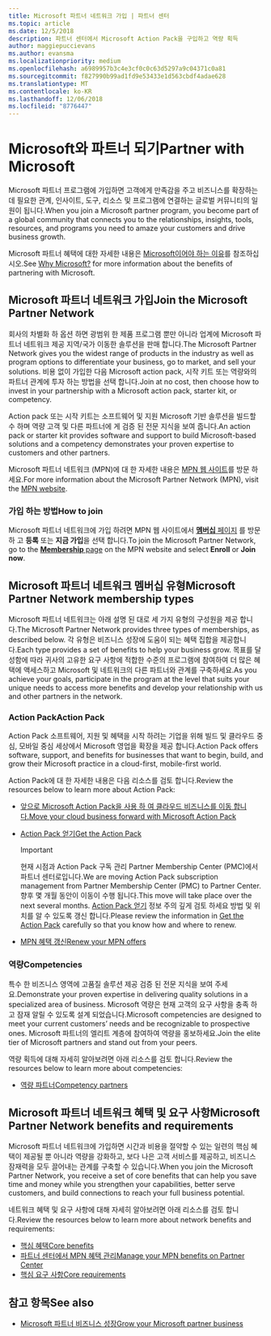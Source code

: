 ```yaml
---
title: Microsoft 파트너 네트워크 가입 | 파트너 센터
ms.topic: article
ms.date: 12/5/2018
description: 파트너 센터에서 Microsoft Action Pack을 구입하고 역량 획득
author: maggiepuccievans
ms.author: evansma
ms.localizationpriority: medium
ms.openlocfilehash: a6989957b3c4e3cf0c0c63d5297a9c04371c0a81
ms.sourcegitcommit: f827990b99ad1fd9e53433e1d563cbdf4adae628
ms.translationtype: MT
ms.contentlocale: ko-KR
ms.lasthandoff: 12/06/2018
ms.locfileid: "8776447"
---
```

<!-- Note from Maggie on Dec 5, 2018: I can no longer tell what purpose this article serves. I'm going to redirect it to the mpn-overview.md topic and move the relevant information there. In the interim, I've copied and pasted the content from the MPN overview topic into this one in case anyone out there has it bookmarked.
-->

# <a name="partner-with-microsoft"></a><span data-ttu-id="f4520-103">Microsoft와 파트너 되기</span><span class="sxs-lookup"><span data-stu-id="f4520-103">Partner with Microsoft</span></span>

<span data-ttu-id="f4520-104">Microsoft 파트너 프로그램에 가입하면 고객에게 만족감을 주고 비즈니스를 확장하는 데 필요한 관계, 인사이트, 도구, 리소스 및 프로그램에 연결하는 글로벌 커뮤니티의 일원이 됩니다.</span><span class="sxs-lookup"><span data-stu-id="f4520-104">When you join a Microsoft partner program, you become part of a global community that connects you to the relationships, insights, tools, resources, and programs you need to amaze your customers and drive business growth.</span></span>

<span data-ttu-id="f4520-105">Microsoft 파트너 혜택에 대한 자세한 내용은 [Microsoft이어야 하는 이유](https://partner.microsoft.com/business-opportunities/why-microsoft)를 참조하십시오.</span><span class="sxs-lookup"><span data-stu-id="f4520-105">See [Why Microsoft?](https://partner.microsoft.com/business-opportunities/why-microsoft) for more information about the benefits of partnering with Microsoft.</span></span> 

## <a name="join-the-microsoft-partner-network"></a><span data-ttu-id="f4520-106">Microsoft 파트너 네트워크 가입</span><span class="sxs-lookup"><span data-stu-id="f4520-106">Join the Microsoft Partner Network</span></span>

<!-- 12/5/18 The content below was copied and pasted directly from the Membership page of the MPN site (https://partner.microsoft.com/en-us/membership)-->

<span data-ttu-id="f4520-107">회사의 차별화 하 옵션 하면 광범위 한 제품 프로그램 뿐만 아니라 업계에 Microsoft 파트너 네트워크 제공 지역/국가 이동한 솔루션을 판매 합니다.</span><span class="sxs-lookup"><span data-stu-id="f4520-107">The Microsoft Partner Network gives you the widest range of products in the industry as well as program options to differentiate your business, go to market, and sell your solutions.</span></span> <span data-ttu-id="f4520-108">비용 없이 가입한 다음 Microsoft action pack, 시작 키트 또는 역량와의 파트너 관계에 투자 하는 방법을 선택 합니다.</span><span class="sxs-lookup"><span data-stu-id="f4520-108">Join at no cost, then choose how to invest in your partnership with a Microsoft action pack, starter kit, or competency.</span></span>

<span data-ttu-id="f4520-109">Action pack 또는 시작 키트는 소프트웨어 및 지원 Microsoft 기반 솔루션을 빌드할 수 하며 역량 고객 및 다른 파트너에 게 검증 된 전문 지식을 보여 줍니다.</span><span class="sxs-lookup"><span data-stu-id="f4520-109">An action pack or starter kit provides software and support to build Microsoft-based solutions and a competency demonstrates your proven expertise to customers and other partners.</span></span>

<span data-ttu-id="f4520-110">Microsoft 파트너 네트워크 (MPN)에 대 한 자세한 내용은 [MPN 웹 사이트](https://partner.microsoft.com/commercial)를 방문 하세요.</span><span class="sxs-lookup"><span data-stu-id="f4520-110">For more information about the Microsoft Partner Network (MPN), visit the [MPN website](https://partner.microsoft.com/commercial).</span></span>

### <a name="how-to-join"></a><span data-ttu-id="f4520-111">가입 하는 방법</span><span class="sxs-lookup"><span data-stu-id="f4520-111">How to join</span></span>

<span data-ttu-id="f4520-112">Microsoft 파트너 네트워크에 가입 하려면 MPN 웹 사이트에서 [ **멤버십** 페이지](https://partner.microsoft.com/membership) 를 방문 하 고 **등록** 또는 **지금 가입**을 선택 합니다.</span><span class="sxs-lookup"><span data-stu-id="f4520-112">To join the Microsoft Partner Network, go to the [**Membership** page](https://partner.microsoft.com/membership) on the MPN website and select **Enroll** or **Join now**.</span></span>

## <a name="microsoft-partner-network-membership-types"></a><span data-ttu-id="f4520-113">Microsoft 파트너 네트워크 멤버십 유형</span><span class="sxs-lookup"><span data-stu-id="f4520-113">Microsoft Partner Network membership types</span></span>

<!-- 12/5/18 The content below was copied and pasted directly from the Membership pages of the MPN site (https://partner.microsoft.com/en-us/membership)-->

<span data-ttu-id="f4520-114">Microsoft 파트너 네트워크는 아래 설명 된 대로 세 가지 유형의 구성원을 제공 합니다.</span><span class="sxs-lookup"><span data-stu-id="f4520-114">The Microsoft Partner Network provides three types of memberships, as described below.</span></span> <span data-ttu-id="f4520-115">각 유형은 비즈니스 성장에 도움이 되는 혜택 집합을 제공합니다.</span><span class="sxs-lookup"><span data-stu-id="f4520-115">Each type provides a set of benefits to help your business grow.</span></span> <span data-ttu-id="f4520-116">목표를 달성함에 따라 귀사의 고유한 요구 사항에 적합한 수준의 프로그램에 참여하여 더 많은 혜택에 액세스하고 Microsoft 및 네트워크의 다른 파트너와 관계를 구축하세요.</span><span class="sxs-lookup"><span data-stu-id="f4520-116">As you achieve your goals, participate in the program at the level that suits your unique needs to access more benefits and develop your relationship with us and other partners in the network.</span></span>

### <a name="action-pack"></a><span data-ttu-id="f4520-117">Action Pack</span><span class="sxs-lookup"><span data-stu-id="f4520-117">Action Pack</span></span>

<span data-ttu-id="f4520-118">Action Pack 소프트웨어, 지원 및 혜택을 시작 하려는 기업을 위해 빌드 및 클라우드 중심, 모바일 중심 세상에서 Microsoft 영업을 확장을 제공 합니다.</span><span class="sxs-lookup"><span data-stu-id="f4520-118">Action Pack offers software, support, and benefits for businesses that want to begin, build, and grow their Microsoft practice in a cloud-first, mobile-first world.</span></span> 

<span data-ttu-id="f4520-119">Action Pack에 대 한 자세한 내용은 다음 리소스를 검토 합니다.</span><span class="sxs-lookup"><span data-stu-id="f4520-119">Review the resources below to learn more about Action Pack:</span></span>

- [<span data-ttu-id="f4520-120">앞으로 Microsoft Action Pack을 사용 하 여 클라우드 비즈니스를 이동 합니다.</span><span class="sxs-lookup"><span data-stu-id="f4520-120">Move your cloud business forward with Microsoft Action Pack</span></span>](https://partner.microsoft.com/membership/action-pack)
- [<span data-ttu-id="f4520-121">Action Pack 얻기</span><span class="sxs-lookup"><span data-stu-id="f4520-121">Get the Action Pack</span></span>](mpn-get-action-pack.md)
  
    >[!IMPORTANT]
    ><span data-ttu-id="f4520-122">현재 시점과 Action Pack 구독 관리 Partner Membership Center (PMC)에서 파트너 센터로입니다.</span><span class="sxs-lookup"><span data-stu-id="f4520-122">We are moving Action Pack subscription management from Partner Membership Center (PMC) to Partner Center.</span></span> <span data-ttu-id="f4520-123">향후 몇 개월 동안이 이동이 수행 됩니다.</span><span class="sxs-lookup"><span data-stu-id="f4520-123">This move will take place over the next several months.</span></span> <span data-ttu-id="f4520-124">[Action Pack 얻기](mpn-get-action-pack.md) 정보 주의 깊게 검토 하세요 방법 및 위치를 알 수 있도록 갱신 합니다.</span><span class="sxs-lookup"><span data-stu-id="f4520-124">Please review the information in [Get the Action Pack](mpn-get-action-pack.md) carefully so that you know how and where to renew.</span></span>  

- [<span data-ttu-id="f4520-125">MPN 혜택 갱신</span><span class="sxs-lookup"><span data-stu-id="f4520-125">Renew your MPN offers</span></span>](renew-mpn-offers.md)

### <a name="competencies"></a><span data-ttu-id="f4520-126">역량</span><span class="sxs-lookup"><span data-stu-id="f4520-126">Competencies</span></span>

<span data-ttu-id="f4520-127">특수 한 비즈니스 영역에 고품질 솔루션 제공 검증 된 전문 지식을 보여 주세요.</span><span class="sxs-lookup"><span data-stu-id="f4520-127">Demonstrate your proven expertise in delivering quality solutions in a specialized area of business.</span></span> <span data-ttu-id="f4520-128">Microsoft 역량은 현재 고객의 요구 사항을 충족 하 고 잠재 알릴 수 있도록 설계 되었습니다.</span><span class="sxs-lookup"><span data-stu-id="f4520-128">Microsoft competencies are designed to meet your current customers’ needs and be recognizable to prospective ones.</span></span> <span data-ttu-id="f4520-129">Microsoft 파트너의 엘리트 계층에 참여하여 역량을 홍보하세요.</span><span class="sxs-lookup"><span data-stu-id="f4520-129">Join the elite tier of Microsoft partners and stand out from your peers.</span></span>

<span data-ttu-id="f4520-130">역량 획득에 대해 자세히 알아보려면 아래 리소스를 검토 합니다.</span><span class="sxs-lookup"><span data-stu-id="f4520-130">Review the resources below to learn more about competencies:</span></span>

- [<span data-ttu-id="f4520-131">역량 파트너</span><span class="sxs-lookup"><span data-stu-id="f4520-131">Competency partners</span></span>](https://partner.microsoft.com/membership/competencies)

## <a name="microsoft-partner-network-benefits-and-requirements"></a><span data-ttu-id="f4520-132">Microsoft 파트너 네트워크 혜택 및 요구 사항</span><span class="sxs-lookup"><span data-stu-id="f4520-132">Microsoft Partner Network benefits and requirements</span></span>

<span data-ttu-id="f4520-133">Microsoft 파트너 네트워크에 가입하면 시간과 비용을 절약할 수 있는 일련의 핵심 혜택이 제공될 뿐 아니라 역량을 강화하고, 보다 나은 고객 서비스를 제공하고, 비즈니스 잠재력을 모두 끌어내는 관계를 구축할 수 있습니다.</span><span class="sxs-lookup"><span data-stu-id="f4520-133">When you join the Microsoft Partner Network, you receive a set of core benefits that can help you save time and money while you strengthen your capabilities, better serve customers, and build connections to reach your full business potential.</span></span>

<span data-ttu-id="f4520-134">네트워크 혜택 및 요구 사항에 대해 자세히 알아보려면 아래 리소스를 검토 합니다.</span><span class="sxs-lookup"><span data-stu-id="f4520-134">Review the resources below to learn more about network benefits and requirements:</span></span>

- [<span data-ttu-id="f4520-135">핵심 혜택</span><span class="sxs-lookup"><span data-stu-id="f4520-135">Core benefits</span></span>](https://partner.microsoft.com/en-us/membership/core-benefits#simple-tab-content-1)
- [<span data-ttu-id="f4520-136">파트너 센터에서 MPN 혜택 관리</span><span class="sxs-lookup"><span data-stu-id="f4520-136">Manage your MPN benefits on Partner Center</span></span>](manage-your-partner-network-benefits.md)
- [<span data-ttu-id="f4520-137">핵심 요구 사항</span><span class="sxs-lookup"><span data-stu-id="f4520-137">Core requirements</span></span>](https://partner.microsoft.com/en-us/membership/core-benefits#simple-tab-content-2)

## <a name="see-also"></a><span data-ttu-id="f4520-138">참고 항목</span><span class="sxs-lookup"><span data-stu-id="f4520-138">See also</span></span>
- [<span data-ttu-id="f4520-139">Microsoft 파트너 비즈니스 성장</span><span class="sxs-lookup"><span data-stu-id="f4520-139">Grow your Microsoft partner business</span></span>](grow-your-business.md)
